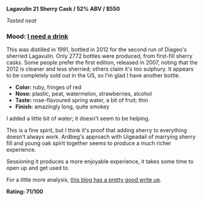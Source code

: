 **Lagavulin 21 Sherry Cask / 52% ABV / $550**

*Tasted neat*

### Mood: [I need a drink](http://www.youtube.com/watch?v=97K20g1_Qgc)

This was distilled in 1991, bottled in 2012 for the second run of Diageo's sherried Lagavulin.  Only 2772 bottles were produced, from first-fill sherry casks.  Some people prefer the first edition, released in 2007, noting that the 2012 is cleaner and less sherried; others claim it's too sulphury.  It appears to be completely sold out in the US, so I'm glad I have another bottle.

* **Color:** ruby, fringes of red
* **Nose:** plastic, peat, watermelon, strawberries, alcohol
* **Taste:** rose-flavoured spring water, a bit of fruit; thin
* **Finish:** amazingly long, quite smokey

I added a little bit of water; it doesn't seem to be helping.

This is a fine spirit, but I think it's proof that adding sherry to everything doesn't always work.  Ardbeg's approach with Uigeadail of marrying sherry fill and young oak spirit together seems to produce a much richer experience.

Sessioning it produces a more enjoyable experience, it takes some time to open up and get used to.

For a little more analysis, [this blog has a pretty good write up](http://scotchhobbyist.com/2009/06/20/lagavulin-21/).

**Rating: 71/100**